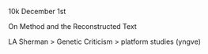 10k December 1st

On Method and the Reconstructed Text

LA Sherman > Genetic Criticism > platform studies (yngve)

